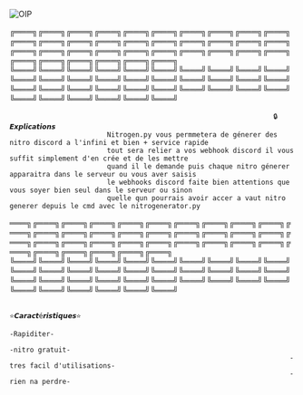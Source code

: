 
![OIP](https://user-images.githubusercontent.com/100368432/155586449-96d542f5-1e6f-4f46-b896-df8d50f1b4d3.jpg)


                    
                                                                                                                                                             
╔═══╗╔═══╗╔═══╗╔═══╗╔═══╗╔═══╗╔═══╗╔═══╗╔═══╗╔═══╗╔═══╗╔═══╗╔═══╗╔═══╗╔═══╗╔═══╗╔═══╗╔═══╗╔═══╗╔═══╗╔═══╗╔═══╗╔═══╗╔═══╗╔═══╗╔═══╗╔═══╗╔═══╗╔═══╗╔═══╗╔═══╗╔═══╗╔═══╗╔═══╗╔═══╗╔═══╗
╚═══╝╚═══╝╚═══╝╚═══╝╚═══╝╚═══╝╚═══╝╚═══╝╚═══╝╚═══╝╚═══╝╚═══╝╚═══╝╚═══╝╚═══╝╚═══╝╚═══╝╚═══╝╚═══╝╚═══╝╚═══╝╚═══╝╚═══╝╚═══╝╚═══╝╚═══╝╚═══╝╚═══╝╚═══╝╚═══╝╚═══╝╚═══╝╚═══╝╚═══╝╚═══╝╚═══╝
                                         

                                                                     🔒𝙀𝙭𝙥𝙡𝙞𝙘𝙖𝙩𝙞𝙤𝙣𝙨
                            Nitrogen.py vous permmetera de génerer des nitro discord a l'infini et bien + service rapide
                            tout sera relier a vos webhook discord il vous suffit simplement d'en crée et de les mettre 
                            quand il le demande puis chaque nitro génerer apparaitra dans le serveur ou vous aver saisis 
                            le webhooks discord faite bien attentions que vous soyer bien seul dans le serveur ou sinon
                            quelle qun pourrais avoir accer a vaut nitro generer depuis le cmd avec le nitrogenerator.py
                                                                    



═══╗╔═══╗╔═══╗╔═══╗╔═══╗╔═══╗╔═══╗╔═══╗╔═══╗╔═══╗╔═══╗╔═══╗╔═══╗╔═══╗╔═══╗╔═══╗╔═══╗╔═══╗╔═══╗╔═══╗╔═══╗╔═══╗╔═══╗╔═══╗╔═══╗╔═══╗╔═══╗╔═══╗╔═══╗╔═══╗╔═══╗╔═══╗╔═══╗╔═══╗╔═══╗╔═══╗
╚═══╝╚═══╝╚═══╝╚═══╝╚═══╝╚═══╝╚═══╝╚═══╝╚═══╝╚═══╝╚═══╝╚═══╝╚═══╝╚═══╝╚═══╝╚═══╝╚═══╝╚═══╝╚═══╝╚═══╝╚═══╝╚═══╝╚═══╝╚═══╝╚═══╝╚═══╝╚═══╝╚═══╝╚═══╝╚═══╝╚═══╝╚═══╝╚═══╝╚═══╝╚═══╝╚═══╝


                                                                     
                                                                     
                                                                       ⭐𝘾𝙖𝙧𝙖𝙘𝙩é𝙧𝙞𝙨𝙩𝙞𝙦𝙪𝙚𝙨⭐
                                                                           -Rapiditer-
                                                                           -nitro gratuit-
                                                                         -tres facil d'utilisations-
                                                                         -rien na perdre-

